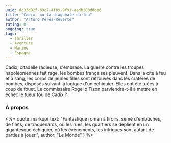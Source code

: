 ```yaml
---
uuid: dc33d02f-b9c7-4fb9-9f91-aedb203ddde6
title: "Cadix, ou la diagonale du fou"
author: "Arturo Pérez-Reverte"
rating: 0
ongoing: true
tags:
  - Thriller
  - Aventure
  - Marine
  - Espagne
---
```


Cadix, citadelle radieuse, s'embrase. La guerre contre les troupes napoléoniennes fait rage, les bombes françaises pleuvent. Dans la cité à feu et à sang, les corps de jeunes filles sont retrouvés dans les cratères de bombes, disposés suivant la logique d'un échiquier. Elles ont été tuées à coup de fouet. Le commissaire Rogelio Tizon parviendra-t-il à mettre en échec le tueur fou de Cadix ?

### À propos

<%= quote_markup(
  text: "Fantastique roman à tiroirs, semé d'embûches, de filets, de traquenards, où les rues, les quartiers se déplient en un gigantesque échiquier, où les évènements, les intrigues sont autant de parties à jouer.",
  author: "Le Monde"
) %>
